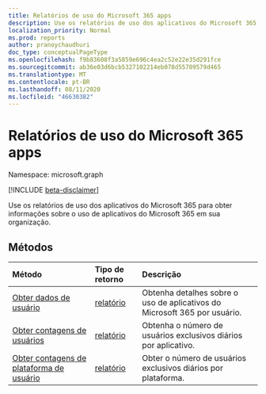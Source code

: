 ```yaml
---
title: Relatórios de uso do Microsoft 365 apps
description: Use os relatórios de uso dos aplicativos do Microsoft 365 para obter informações sobre o uso de aplicativos do Microsoft 365 em sua organização.
localization_priority: Normal
ms.prod: reports
author: pranoychaudhuri
doc_type: conceptualPageType
ms.openlocfilehash: f9b83608f3a5859e696c4ea2c52e22e35d291fce
ms.sourcegitcommit: ab36e03d6bcb5327102214eb078d55709579d465
ms.translationtype: MT
ms.contentlocale: pt-BR
ms.lasthandoff: 08/11/2020
ms.locfileid: "46630382"
---
```

# <a name="microsoft-365-apps-usage-reports"></a>Relatórios de uso do Microsoft 365 apps

Namespace: microsoft.graph

[!INCLUDE [beta-disclaimer](../../includes/beta-disclaimer.md)]

Use os relatórios de uso dos aplicativos do Microsoft 365 para obter informações sobre o uso de aplicativos do Microsoft 365 em sua organização.

## <a name="methods"></a>Métodos

| Método                                                                        | Tipo de retorno                                    | Descrição                                                |
| :---------------------------------------------------------------------------- | :--------------------------------------------- | :--------------------------------------------------------- |
| [Obter dados de usuário](../api/reportroot-getm365appuserdetail.md)                  | [relatório](../resources/intune-shared-report.md) | Obtenha detalhes sobre o uso de aplicativos do Microsoft 365 por usuário. |
| [Obter contagens de usuários](../api/reportroot-getm365appusercounts.md)                  | [relatório](../resources/intune-shared-report.md) | Obtenha o número de usuários exclusivos diários por aplicativo.               |
| [Obter contagens de plataforma de usuário](../api/reportroot-getm365appplatformusercounts.md) | [relatório](../resources/intune-shared-report.md) | Obter o número de usuários exclusivos diários por plataforma.          |
